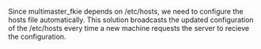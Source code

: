 Since multimaster_fkie depends on /etc/hosts, we need to configure the hosts file automatically. This solution broadcasts the updated configuration of the /etc/hosts every time a new machine requests the server to recieve the configuration. 